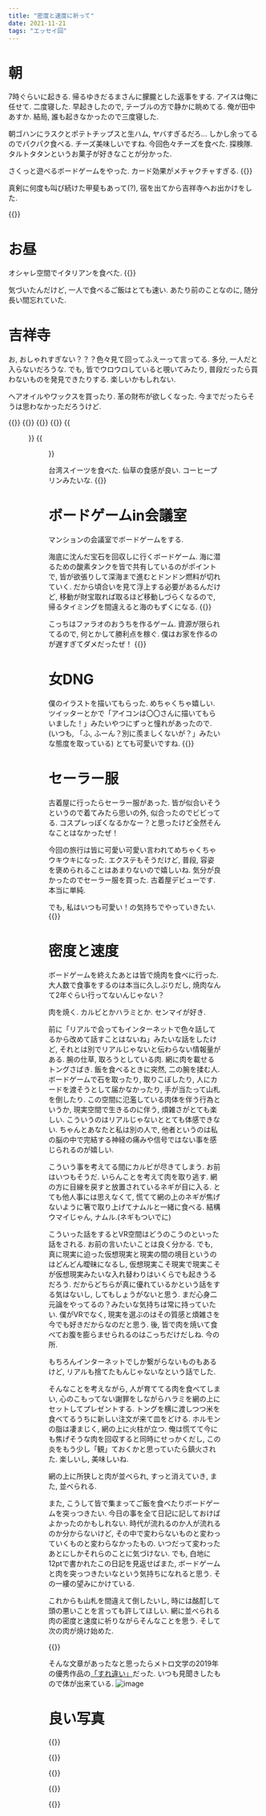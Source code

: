 ```yaml
---
title: "密度と速度に祈って"
date: 2021-11-21
tags: "エッセイ回"
---
```


# 朝
7時ぐらいに起きる. 帰るゆきだるまさんに朦朧とした返事をする. アイスは俺に任せて. 二度寝した. 早起きしたので, テーブルの方で静かに眺めてる. 俺が田中あすか. 結局, 誰も起きなかったので三度寝した.

朝ゴハンにラスクとポテトチップスと生ハム, ヤバすぎるだろ... しかし余ってるのでパクパク食べる. チーズ美味しいですね. 今回色々チーズを食べた. 探検隊. タルトタタンというお菓子が好きなことが分かった.

さくっと遊べるボードゲームをやった. カード効果がメチャクチャすぎる.
{{<tweet user="dango_bot" id="1462605477729083393">}}

真剣に何度も叫び続けた甲斐もあって(?), 宿を出てから吉祥寺へお出かけをした. 

{{<tweet user="dango_bot" id="1462244428404326402">}}
# お昼
オシャレ空間でイタリアンを食べた.
{{<tweet user="dango_bot" id="1462605677516320777">}}

気づいたんだけど, 一人で食べるご飯はとても速い. あたり前のことなのに, 随分長い間忘れていた.
# 吉祥寺
お, おしゃれすぎない？？？色々見て回ってふえーって言ってる. 多分, 一人だと入らないだろうな. でも, 皆でウロウロしていると覗いてみたり, 普段だったら買わないものを発見できたりする. 楽しいかもしれない.

ヘアオイルやワックスを買ったり. 革の財布が欲しくなった. 今までだったらそうは思わなかっただろうけど.

{{<tweet user="dango_bot" id="1462606875778715651">}}
{{<tweet user="dango_bot" id="1462606999430918147">}}
{{<tweet user="dango_bot" id="1462607263164555266">}}
{{<tweet user="dango_bot" id="1462607485911453699">}}
{{<figure src="/media/2021-11-21-shop1.jpeg" alt="shop1">}}
{{<figure src="/media/2021-11-21-shop2.jpeg" alt="shop2">}}


台湾スイーツを食べた. 仙草の食感が良い. コーヒープリンみたいな.
{{<tweet user="dango_bot" id="1462607979870523396">}}

# ボードゲームin会議室
マンションの会議室でボードゲームをする.

海底に沈んだ宝石を回収しに行くボードゲーム. 海に潜るための酸素タンクを皆で共有しているのがポイントで, 皆が欲張りして深海まで進むとドンドン燃料が切れていく. だから頃合いを見て浮上する必要があるんだけど, 移動が財宝取れば取るほど移動しづらくなるので, 帰るタイミングを間違えると海のもずくになる.
{{<tweet user="dango_bot" id="1462608146120073218">}}

こっちはファラオのおうちを作るゲーム. 資源が限られてるので, 何とかして勝利点を稼ぐ. 僕はお家を作るのが遅すぎてダメだったぜ！
{{<tweet user="dango_bot" id="1462608846241763329">}}

# 女DNG
僕のイラストを描いてもらった. めちゃくちゃ嬉しい. ツイッターとかで「アイコンは〇〇さんに描いてもらいました！」みたいやつにずっと憧れがあったので.(いつも, 「ふ, ふーん？別に羨ましくないが？」みたいな態度を取っている)
とても可愛いですね.
{{<tweet user="dango_bot" id="1462608691580993536">}}

# セーラー服
古着屋に行ったらセーラー服があった. 皆が似合いそうというので着てみたら思いの外, 似合ったのでビビってる. コスプレっぽくなるかなー？と思ったけど全然そんなことはなかったぜ！

今回の旅行は皆に可愛い可愛い言われてめちゃくちゃウキウキになった. エクステもそうだけど, 普段, 容姿を褒められることはあまりないので嬉しいね. 気分が良かったのでセーラー服を買った. 古着屋デビューです. 本当に単純.

でも, 私はいつも可愛い！の気持ちでやっていきたい.
{{<tweet user="dango_bot" id="1462449740205858816">}}
# 密度と速度
ボードゲームを終えたあとは皆で焼肉を食べに行った. 大人数で食事をするのは本当に久しぶりだし, 焼肉なんて2年ぐらい行ってないんじゃない？

肉を焼く. カルビとかハラミとか. センマイが好き.

前に「リアルで会ってもインターネットで色々話してるから改めて話すことはないね」みたいな話をしたけど, それとは別でリアルじゃないと伝わらない情報量がある. 腕の仕草, 取ろうとしている肉. 網に肉を載せるトングさばき. 飯を食べるときに突然, 二の腕を揉む人. ボードゲームで石を取ったり, 取りこぼしたり, 人にカードを渡そうとして届かなかったり, 手が当たって山札を倒したり.
この空間に氾濫している肉体を伴う行為というか, 現実空間で生きるのに伴う, 煩雑さがとても楽しい. こういうのはリアルじゃないととても体感できない. ちゃんとあなたと私は別の人で, 他者というのは私の脳の中で完結する神経の痛みや信号ではない事を感じられるのが嬉しい. 

こういう事を考えてる間にカルビが尽きてしまう. お前はいつもそうだ. いらんことを考えて肉を取り逃す. 網の方に目線を戻すと放置されているネギが目に入る. とても他人事には思えなくて, 慌てて網の上のネギが焦げないように箸で取り上げてナムルと一緒に食べる. 結構ウマイじゃん, ナムル.(ネギもついでに)

こういった話をするとVR空間はどうのこうのといった話をされる. お前の言いたいことは良く分かる. でも, 真に現実に迫った仮想現実と現実の間の境目というのはどんどん曖昧になるし, 仮想現実こそ現実で現実こそが仮想現実みたいな入れ替わりはいくらでも起きうるだろう. だからどちらが真に優れているかという話をする気はないし, してもしょうがないと思う. まだ心身二元論をやってるの？みたいな気持ちは常に持っていたい. 僕がVRでなく, 現実を選ぶのはその質感と煩雑さを今でも好きだからなのだと思う. 後, 皆で肉を焼いて食べてお腹を膨らませられるのはこっちだけだしね. 今の所. 

もちろんインターネットでしか繋がらないものもあるけど, リアルも捨てたもんじゃないなという話でした.

そんなことを考えながら, 人が育ててる肉を食べてしまい, 心のこもってない謝罪をしながらハラミを網の上にセットしてプレゼントする. トングを横に渡しつつ米を食べてるうちに新しい注文が来て皿をどける. ホルモンの脂は凄まじく, 網の上に火柱が立つ. 俺は慌てて今にも焦げそうな肉を回収すると同時にせっかくだし, この炎をもう少し「観」ておくかと思っていたら鎮火された. 楽しいし, 美味しいね.

網の上に所狭しと肉が並べられ, すっと消えていき, また, 並べられる.

また, こうして皆で集まってご飯を食べたりボードゲームを突っつきたい. 今日の事を全て日記に記しておけばよかったのかもしれない. 時代が流れるのか人が流れるのか分からないけど, その中で変わらないものと変わっていくものと変わらなかったもの. いつだって変わったあとにしかそれらのことに気づけない. でも, 白地に12ptで書かれたこの日記を見返せばまた, ボードゲームと肉を突っつきたいなという気持ちになれると思う. その一縷の望みにかけている.

これからも山札を間違えて倒したいし, 時には酩酊して頭の悪いことを言っても許してほしい. 網に並べられる肉の密度と速度に祈りながらそんなことを思う. そして次の肉が焼け始めた.

{{<tweet user="dango_bot" id="1462609493527719938">}}


そんな文章があったなと思ったらメトロ文学の2019年の優秀作品の[「すれ違い」](https://www.metrocf.or.jp/culture/literary/2019/literary.html)だった. いつも見聞きしたもので体が出来ている.
![image](https://www.metrocf.or.jp/culture/literary/2019/bp_2019_10-12_03.jpg)
# 良い写真
{{<tweet user="dango_bot" id="1462605859578540037">}}

{{<tweet user="dango_bot" id="1462606197534576642">}}

{{<tweet user="dango_bot" id="1462606585071476737">}}

{{<tweet user="dango_bot" id="1462607712227758080">}}

{{<tweet user="dango_bot" id="1462608961320853504">}}